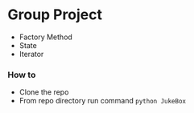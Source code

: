 # Group Project

- Factory Method
- State
- Iterator


### How to
- Clone the repo
- From repo directory run command `python JukeBox`
